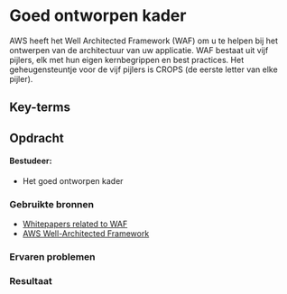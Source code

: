 # Goed ontworpen kader
AWS heeft het Well Architected Framework (WAF) om u te helpen bij het ontwerpen van de architectuur van uw applicatie. WAF bestaat uit vijf pijlers, elk met hun eigen kernbegrippen en best practices. Het geheugensteuntje voor de vijf pijlers is CROPS (de eerste letter van elke pijler).
## Key-terms

## Opdracht
#### Bestudeer:
- Het goed ontworpen kader
### Gebruikte bronnen
- [Whitepapers related to WAF](https://aws.amazon.com/architecture/well-architected/?wa-lens-whitepapers.sort-by=item.additionalFields.sortDate&wa-lens-whitepapers.sort-order=desc)
- [AWS Well-Architected Framework](https://www.youtube.com/watch?v=x6DIk0_2Goo&t=71s)
### Ervaren problemen

### Resultaat
